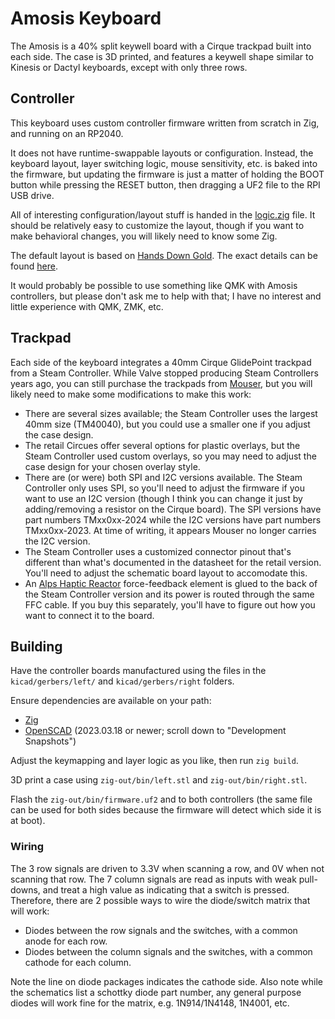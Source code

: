 # Amosis Keyboard

The Amosis is a 40% split keywell board with a Cirque trackpad built into each side.  The case is 3D printed, and features a keywell shape similar to Kinesis or Dactyl keyboards, except with only three rows.

## Controller
This keyboard uses custom controller firmware written from scratch in Zig, and running on an RP2040.

It does not have runtime-swappable layouts or configuration.  Instead, the keyboard layout, layer switching logic, mouse sensitivity, etc. is baked into the firmware, but updating the firmware is just a matter of holding the BOOT button while pressing the RESET button, then dragging a UF2 file to the RPI USB drive.

All of interesting configuration/layout stuff is handed in the [logic.zig](https://github.com/bcrist/Amosis/blob/main/firmware/logic.zig) file.  It should be relatively easy to customize the layout, though if you want to make behavioral changes, you will likely need to know some Zig.

The default layout is based on [Hands Down Gold](https://sites.google.com/alanreiser.com/handsdown#h.j66p50cw2471).  The exact details can be found [here](https://docs.google.com/spreadsheets/d/1Owf2ERAmP1oHp472hNBu8RwOKwRJ6sjyrHRkhDTo6_Y/edit?usp=sharing).

It would probably be possible to use something like QMK with Amosis controllers, but please don't ask me to help with that; I have no interest and little experience with QMK, ZMK, etc.

## Trackpad
Each side of the keyboard integrates a 40mm Cirque GlidePoint trackpad from a Steam Controller.  While Valve stopped producing Steam Controllers years ago, you can still purchase the trackpads from [Mouser](https://www.mouser.com/c/?marcom=118816186), but you will likely need to make some modifications to make this work:

* There are several sizes available; the Steam Controller uses the largest 40mm size (TM40040), but you could use a smaller one if you adjust the case design.
* The retail Circues offer several options for plastic overlays, but the Steam Controller used custom overlays, so you may need to adjust the case design for your chosen overlay style.
* There are (or were) both SPI and I2C versions available.  The Steam Controller only uses SPI, so you'll need to adjust the firmware if you want to use an I2C version (though I think you can change it just by adding/removing a resistor on the Cirque board).  The SPI versions have part numbers TMxx0xx-2024 while the I2C versions have part numbers TMxx0xx-2023.  At time of writing, it appears Mouser no longer carries the I2C version.
* The Steam Controller uses a customized connector pinout that's different than what's documented in the datasheet for the retail version.  You'll need to adjust the schematic board layout to accomodate this.
* An [Alps Haptic Reactor](https://www.mouser.com/ProductDetail/Alps-Alpine/AFT14A903A) force-feedback element is glued to the back of the Steam Controller version and its power is routed through the same FFC cable.  If you buy this separately, you'll have to figure out how you want to connect it to the board.

## Building

Have the controller boards manufactured using the files in the `kicad/gerbers/left/` and `kicad/gerbers/right` folders.

Ensure dependencies are available on your path:
* [Zig](https://ziglang.org/download/)
* [OpenSCAD](https://openscad.org/downloads.html) (2023.03.18 or newer; scroll down to "Development Snapshots")

Adjust the keymapping and layer logic as you like, then run `zig build`.

3D print a case using `zig-out/bin/left.stl` and `zig-out/bin/right.stl`.

Flash the `zig-out/bin/firmware.uf2` and to both controllers (the same file can be used for both sides because the firmware will detect which side it is at boot).

### Wiring
The 3 row signals are driven to 3.3V when scanning a row, and 0V when not scanning that row.
The 7 column signals are read as inputs with weak pull-downs, and treat a high value as indicating that a switch is pressed.
Therefore, there are 2 possible ways to wire the diode/switch matrix that will work:
* Diodes between the row signals and the switches, with a common anode for each row.
* Diodes between the column signals and the switches, with a common cathode for each column.

Note the line on diode packages indicates the cathode side.
Also note while the schematics list a schottky diode part number, any general purpose diodes will work fine for the matrix, e.g. 1N914/1N4148, 1N4001, etc.
